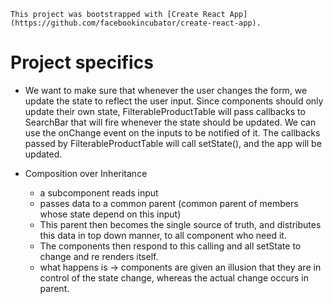 `This project was bootstrapped with [Create React App](https://github.com/facebookincubator/create-react-app).`

# Project specifics

- We want to make sure that whenever the user changes the form, we update the state to reflect the user input. Since components should only update their own state, FilterableProductTable will pass callbacks to SearchBar that will fire whenever the state should be updated. We can use the onChange event on the inputs to be notified of it. The callbacks passed by FilterableProductTable will call setState(), and the app will be updated.


- Composition over Inheritance
	- a subcomponent reads input
	- passes data to a common parent (common parent of members whose state depend on this input)
	- This parent then becomes the single source of truth, and distributes this data in top down manner, to all component who need it.
	- The components then respond to this calling and all setState to change and re renders itself.
	- what happens is -> components are given an illusion that they are in control of the state change, whereas the actual change occurs in parent.

